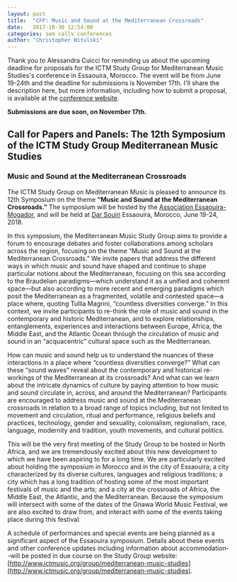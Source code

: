 ```yaml
---
layout: post
title:  "CFP: Music and Sound at the Mediterranean Crossroads"
date:   2017-10-30 12:54:00
categories: sem calls conferences
author: "Christopher Witulski"
---
```


Thank you to Alessandra Cuicci for reminding us about the upcoming deadline for proposals for the ICTM Study Group for Mediterranean Music Studies's conference in Essaouira, Morocco. The event will be from June 19-24th and the deadline for submissions is November 17th. I'll share the description here, but more information, including how to submit a proposal, is available at the [conference website](http://www.ictmusic.org/group/ictm-study-group-mediterranean-music-studies-formerly-anthropology-music-mediterranean-0).

**Submissions are due soon, on November 17th.**

## Call for Papers and Panels: The 12th Symposium of the ICTM Study Group Mediterranean Music Studies

### Music and Sound at the Mediterranean Crossroads

The ICTM Study Group on Mediterranean Music is pleased to announce its 12th Symposium on the theme **“Music and Sound at the Mediterranean Crossroads.”** The symposium  will be hosted by the [Association Essaouira-Mogador](http://www.essaouiramogador.org/), and will be held at [Dar Souiri](https://essaouira.madeinmedina.com/fr/centre-culturel-dar-souiri-18261.html) Essaouira, Morocco, June 19-24, 2018.

In this symposium, the Mediterranean Music Study Group aims to provide a forum to encourage debates and foster collaborations among scholars across the region, focusing on the theme “Music and Sound at the Mediterranean Crossroads.” We invite papers that address the different ways in which music and sound have shaped and continue to shape particular notions about the Mediterranean, focusing on this sea according to the Braudelian paradigms—which understand it as a unified and coherent space—but also according to more recent and emerging paradigms which posit the Mediterranean as a fragmented, volatile and contested space—a place where, quoting Tullia Magrini, “countless diversities converge.” In this context, we invite participants to re-think the role of music and sound in the contemporary and historic Mediterranean, and to explore relationships, entanglements, experiences and interactions between Europe, Africa, the Middle East, and the Atlantic Ocean through the circulation of music and sound in an “acquacentric” cultural space such as the Mediterranean.

How can music and sound help us to understand the nuances of these interactions in a place where “countless diversities converge?” What can these “sound waves” reveal about the contemporary and historical re-workings of the Mediterranean at its crossroads? And what can we learn about the intricate dynamics of culture by paying attention to how music and sound circulate in, across, and around the Mediterranean? Participants are encouraged to address music and sound at the Mediterranean crossroads in relation to a broad range of topics including, but not limited to movement and circulation, ritual and performance, religious beliefs and practices, technology, gender and sexuality, colonialism, regionalism, race, language, modernity and tradition, youth movements, and cultural politics.

This will be the very first meeting of the Study Group to be hosted in North Africa, and we are tremendously excited about this new development to which we have been aspiring to for a long time. We are particularly excited about holding the symposium in Morocco and in the city of Essaouira; a city characterized by its diverse cultures, languages and religious traditions; a city which has a long tradition of hosting some of the most important festivals of music and the arts; and a city at the crossroads of Africa, the Middle East, the Atlantic, and the Mediterranean. Because the symposium will intersect with some of the dates of the Gnawa World Music Festival, we are also excited to draw from, and interact with some of the events taking place during this festival.

A schedule of performances and special events are being planned as a significant aspect of the Essaouira symposium. Details about these events and other conference updates including information about accommodation--will be posted in due course on the Study Group website: [http://www.ictmusic.org/group/mediterranean-music-studies](http://www.ictmusic.org/group/mediterranean-music-studies).
